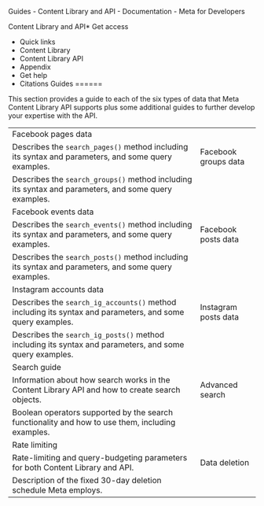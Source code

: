 
Guides - Content Library and API - Documentation - Meta for Developers









Content Library and API* Get access
* Quick links
* Content Library
* Content Library API
* Appendix
* Get help
* Citations
Guides
======


This section provides a guide to each of the six types of data that Meta Content Library API supports plus some additional guides to further develop your expertise with the API.




|  |  |
| --- | --- |
| Facebook pages data
Describes the `search_pages()` method including its syntax and parameters, and some query examples. | Facebook groups data
Describes the `search_groups()` method including its syntax and parameters, and some query examples. |
| Facebook events data
Describes the `search_events()` method including its syntax and parameters, and some query examples. | Facebook posts data
Describes the `search_posts()` method including its syntax and parameters, and some query examples. |
| Instagram accounts data
Describes the `search_ig_accounts()` method including its syntax and parameters, and some query examples. | Instagram posts data
Describes the `search_ig_posts()` method including its syntax and parameters, and some query examples. |
| Search guide
Information about how search works in the Content Library API and how to create search objects. | Advanced search
Boolean operators supported by the search functionality and how to use them, including examples. |
| Rate limiting
Rate-limiting and query-budgeting parameters for both Content Library and API. | Data deletion
Description of the fixed 30-day deletion schedule Meta employs. |

































 
